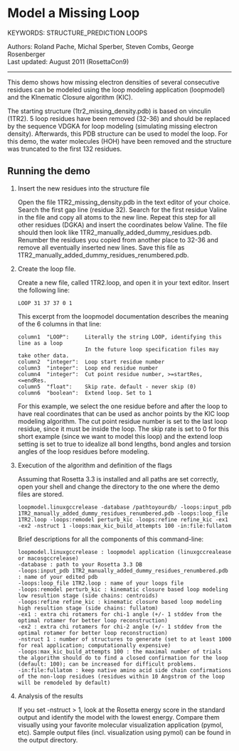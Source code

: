Model a Missing Loop
====================

KEYWORDS: STRUCTURE_PREDICTION LOOPS

Authors: Roland Pache, Michal Sperber, Steven Combs, George Rosenberger  
Last updated: August 2011 (RosettaCon9)

---

This demo shows how missing electron densities of several consecutive residues 
can be modeled using the loop modeling application (loopmodel) and the 
KInematic Closure algorithm (KIC).

The starting structure (1tr2_missing_density.pdb) is based on vinculin (1TR2). 
5 loop residues have been removed (32-36) and should be replaced by the 
sequence VDGKA for loop modeling (simulating missing electron density). 
Afterwards, this PDB structure can be used to model the loop. For this demo, 
the water molecules (HOH) have been removed and the structure was truncated to 
the first 132 residues.

Running the demo
----------------

1.  Insert the new residues into the structure file

    Open the file 1TR2_missing_density.pdb in the text editor of your choice. 
    Search the first gap line (residue 32). Search for the first residue Valine 
    in the file and copy all atoms to the new line. Repeat this step for all 
    other residues (DGKA) and insert the coordinates below Valine. The file 
    should then look like 1TR2_manually_added_dummy_residues.pdb.   Renumber 
    the residues you copied from another place to 32-36 and remove all 
    eventually inserted new lines. Save this file as 
    1TR2_manually_added_dummy_residues_renumbered.pdb.

2.  Create the loop file.

    Create a new file, called 1TR2.loop, and open it in your text editor. 
    Insert the following line:

        LOOP 31 37 37 0 1

    This excerpt from the loopmodel documentation describes the meaning of the 
    6 columns in that line:

        column1  "LOOP":     Literally the string LOOP, identifying this line as a loop
                             In the future loop specification files may take other data.
        column2  "integer":  Loop start residue number
        column3  "integer":  Loop end residue number
        column4  "integer":  Cut point residue number, >=startRes, <=endRes.
        column5  "float":    Skip rate. default - never skip (0)
        column6  "boolean":  Extend loop. Set to 1

    For this example, we select the one residue before and after the loop to 
    have real coordinates that can be used as anchor points by the KIC loop 
    modeling algorithm. The cut point residue number is set to the last loop 
    residue, since it must be inside the loop. The skip rate is set to 0 for 
    this short example (since we want to model this loop) and the extend loop 
    setting is set to true to idealize all bond lengths, bond angles and 
    torsion angles of the loop residues before modeling.

3.  Execution of the algorithm and definition of the flags

    Assuming that Rosetta 3.3 is installed and all paths are set correctly, 
    open your shell and change the directory to the one where the demo files 
    are stored.

        loopmodel.linuxgccrelease -database /pathtoyourdb/ -loops:input_pdb 1TR2_manually_added_dummy_residues_renumbered.pdb -loops:loop_file 1TR2.loop -loops:remodel perturb_kic -loops:refine refine_kic -ex1 -ex2 -nstruct 1 -loops:max_kic_build_attempts 100 -in:file:fullatom

    Brief descriptions for all the components of this command-line:

        loopmodel.linuxgccrelease : loopmodel application (linuxgccrealease or macosgccrelease)
        -database : path to your Rosetta 3.3 DB
        -loops:input_pdb 1TR2_manually_added_dummy_residues_renumbered.pdb : name of your edited pdb
        -loops:loop_file 1TR2.loop : name of your loops file
        -loops:remodel perturb_kic : kinematic closure based loop modeling low resultion stage (side chains: centroids)
        -loops:refine refine_kic : kinematic closure based loop modeling high resultion stage (side chains: fullatom)
        -ex1 : extra chi rotamers for chi-1 angle (+/- 1 stddev from the optimal rotamer for better loop reconstruction)
        -ex2 : extra chi rotamers for chi-2 angle (+/- 1 stddev from the optimal rotamer for better loop reconstruction)
        -nstruct 1 : number of structures to generate (set to at least 1000 for real application; computationally expensive)
        -loops:max_kic_build_attempts 100 : the maximal number of trials the algorithm should do to find a closed confirmation for the loop (default: 100); can be increased for difficult problems.
        -in:file:fullatom : keep native amino acid side chain confirmations of the non-loop residues (residues within 10 Angstrom of the loop will be remodeled by default)

4.  Analysis of the results

    If you set -nstruct > 1, look at the Rosetta energy score in the standard 
    output and identify the model with the lowest energy. Compare them visually 
    using your favorite molecular visualization application (pymol, etc).
    Sample output files (incl. visualization using pymol) can be found in the 
    output directory.
    
